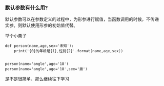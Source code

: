 ### 默认参数有什么用?

默认参数可以在参数定义的过程中，为形参进行赋值，当函数调用的时候，不传递实参，则默认使用形参的初始值代替。

举个小栗子

```
def person(name,age,sex='未知'):
    print('{0}的年龄是{1},性别{2}'.format(name,age,sex))


person(name='angle',age='18')
person(name='angle',age='18',sex='男')
```

是不是很简单，那么继续往下学习

